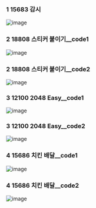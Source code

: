 <!--
https://github.com/audxo112/kotlin-algorithm/issues/11
-->
### 1 15683 감시
![image](https://user-images.githubusercontent.com/9216335/212612913-cee2ffc4-e843-47a9-b920-1db10ef34811.png)

### 2 18808 스티커 붙이기__code1
![image](https://user-images.githubusercontent.com/9216335/213045656-33d6064e-2051-4b27-8e80-23d58c4abe18.png)

### 2 18808 스티커 붙이기__code2
![image](https://user-images.githubusercontent.com/9216335/213045405-7abf0735-4f66-4faa-b292-fd3cf88e6fcb.png)

### 3 12100 2048 Easy__code1
![image](https://user-images.githubusercontent.com/9216335/213987995-a366b33a-5951-45ec-8e06-de6905ec1d05.png)

### 3 12100 2048 Easy__code2
![image](https://user-images.githubusercontent.com/9216335/213987910-4eb8c560-9e3d-4135-bac8-ede37ac32de7.png)

### 4 15686 치킨 배달__code1
![image](https://user-images.githubusercontent.com/9216335/214079392-d3cb9a01-45df-4811-aadd-50acab3afb86.png)

### 4 15686 치킨 배달__code2
![image](https://user-images.githubusercontent.com/9216335/214081776-fd362a85-da46-4281-ac97-740a8747f424.png)
